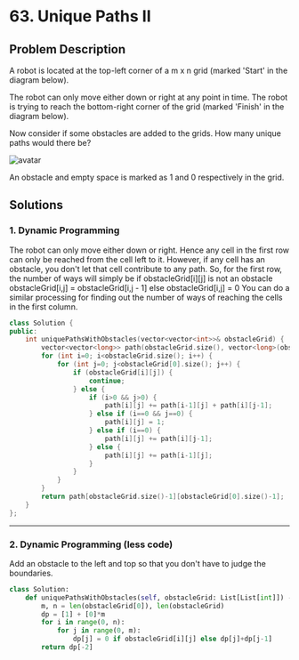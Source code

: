 # 63. Unique Paths II

## Problem Description

A robot is located at the top-left corner of a m x n grid (marked 'Start' in the diagram below).

The robot can only move either down or right at any point in time. The robot is trying to reach the bottom-right corner of the grid (marked 'Finish' in the diagram below).

Now consider if some obstacles are added to the grids. How many unique paths would there be?

![avatar](https://assets.leetcode.com/uploads/2018/10/22/robot_maze.png)

An obstacle and empty space is marked as 1 and 0 respectively in the grid.


## Solutions

### 1. Dynamic Programming 

The robot can only move either down or right. Hence any cell in the first row can only be reached from the cell left to it. However, if any cell has an obstacle, you don't let that cell contribute to any path. So, for the first row, the number of ways will simply be
if obstacleGrid[i][j] is not an obstacle
     obstacleGrid[i,j] = obstacleGrid[i,j - 1] 
else
     obstacleGrid[i,j] = 0
You can do a similar processing for finding out the number of ways of reaching the cells in the first column.

```cpp
class Solution {
public:
    int uniquePathsWithObstacles(vector<vector<int>>& obstacleGrid) {
        vector<vector<long>> path(obstacleGrid.size(), vector<long>(obstacleGrid[0].size(), 0));
        for (int i=0; i<obstacleGrid.size(); i++) {
            for (int j=0; j<obstacleGrid[0].size(); j++) {
                if (obstacleGrid[i][j]) {
                    continue;
                } else {
                    if (i>0 && j>0) {
                        path[i][j] += path[i-1][j] + path[i][j-1];
                    } else if (i==0 && j==0) {
                        path[i][j] = 1;
                    } else if (i==0) {
                        path[i][j] += path[i][j-1];
                    } else {
                        path[i][j] += path[i-1][j];
                    }
                }
            }
        }
        return path[obstacleGrid.size()-1][obstacleGrid[0].size()-1];
    }
};
```

***

### 2. Dynamic Programming (less code)

Add an obstacle to the left and top so that you don't have to judge the boundaries.

```python
class Solution:
    def uniquePathsWithObstacles(self, obstacleGrid: List[List[int]]) -> int:
        m, n = len(obstacleGrid[0]), len(obstacleGrid)
        dp = [1] + [0]*m
        for i in range(0, n):
            for j in range(0, m):
                dp[j] = 0 if obstacleGrid[i][j] else dp[j]+dp[j-1]
        return dp[-2]
```



